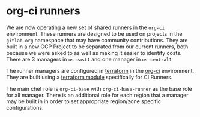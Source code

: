# org-ci runners

We are now operating a new set of shared runners in the `org-ci` environment.
These runners are designed to be used on projects in the `gitlab-org` namespace
that may have community contributions.
They are built in a new GCP Project to be separated from our current runners,
both because we were asked to as well as making it easier to identify costs.
There are 3 managers in `us-east1` and one manager in `us-central1`

The runner managers are configured in [terraform](https://gitlab.com/gitlab-com/gitlab-com-infrastructure/)
in the [org-ci](https://gitlab.com/gitlab-com/gitlab-com-infrastructure/-/tree/master/environments/org-ci)
environment. They are built using a [terraform module](https://ops.gitlab.net/gitlab-com/gl-infra/terraform-modules/google/ci-manager)
specifically for CI Runners.

The main chef role is `org-ci-base` with `org-ci-base-runner` as the base role for all manager.
There is an additional role for each region that a manager may be built in in order to set
appropriate region/zone specific configurations.
